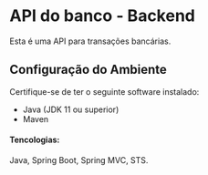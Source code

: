 # API do banco - Backend

Esta é uma API para transações bancárias.

## Configuração do Ambiente

Certifique-se de ter o seguinte software instalado:

- Java (JDK 11 ou superior)
- Maven

#### Tencologias:

Java, Spring Boot, Spring MVC, STS.
